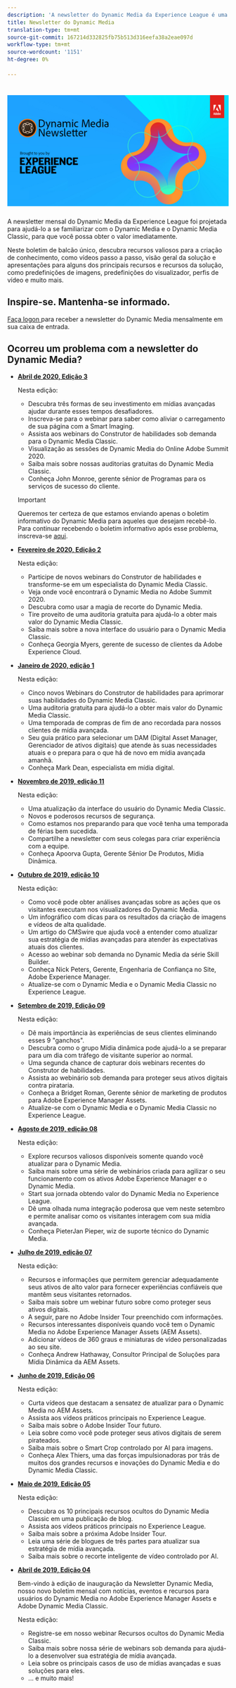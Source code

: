 ```yaml
---
description: 'A newsletter do Dynamic Media da Experience League é uma newsletter mensal. Ele foi projetado para ajudá-lo a se atualizar com o Dynamic Media e o Dynamic Media Classic, para que você possa start imediatamente para obter valor. Recursos valiosos para a criação de conhecimento estão disponíveis neste boletim de balcão único, incluindo vídeos, visões gerais de soluções e apresentações para alguns dos principais recursos e recursos, como predefinições de imagens, predefinições do visualizador, perfis de vídeo e muito mais. '
title: Newsletter do Dynamic Media
translation-type: tm+mt
source-git-commit: 167214d332825fb75b513d316eefa38a2eae097d
workflow-type: tm+mt
source-wordcount: '1151'
ht-degree: 0%

---
```



# ![Logotipo da Newsletter do Dynamic Media](/help/assets/dynamic-media/assets/dynamic-media-newsletter-logo.png)

A newsletter mensal do Dynamic Media da Experience League foi projetada para ajudá-lo a se familiarizar com o Dynamic Media e o Dynamic Media Classic, para que você possa obter o valor imediatamente.

Neste boletim de balcão único, descubra recursos valiosos para a criação de conhecimento, como vídeos passo a passo, visão geral da solução e apresentações para alguns dos principais recursos e recursos da solução, como predefinições de imagens, predefinições do visualizador, perfis de vídeo e muito mais.

## Inspire-se. Mantenha-se informado.

[Faça logon ](https://www.adobe.com/subscription/dynamic-media-newsletter.html) para receber a newsletter do Dynamic Media mensalmente em sua caixa de entrada.

## Ocorreu um problema com a newsletter do Dynamic Media?

<!-- * **[May 2020, Issue 4](https://expleague.azureedge.net/assets/aem/Experience-Insider-vol.31.html)**

    In this issue:

    * What business continuity means in uncertain times.
    * Key takeaways from the first all-digital Adobe Summit.
    * Must-watch Experience Manager breakout sessions.
    * Summit customer spotlight: Under Armour.
    * Never miss an Experience Insider webinar.
    * Public sector spotlight: The urgent need for digital enrollment.
    * Look what’s new in Experience Manager Innovation.
    * Build your Experience Manager skills *live* with the Adobe pros.
    * Connect with the Adobe Experience Manager Community.
    * Fast-track your Adobe expertise with Adobe Experience League. -->

* **[Abril de 2020, Edição 3](https://expleague.azureedge.net/assets/dynamic-media/Dynamic_Media_Newsletter_04_2020_April.html)**

   Nesta edição:

   * Descubra três formas de seu investimento em mídias avançadas ajudar durante esses tempos desafiadores.
   * Inscreva-se para o webinar para saber como aliviar o carregamento de sua página com a Smart Imaging.
   * Assista aos webinars do Construtor de habilidades sob demanda para o Dynamic Media Classic.
   * Visualização as sessões de Dynamic Media do Online Adobe Summit 2020.
   * Saiba mais sobre nossas auditorias gratuitas do Dynamic Media Classic.
   * Conheça John Monroe, gerente sênior de Programas para os serviços de sucesso do cliente.

   >[!IMPORTANT]
   >
   >Queremos ter certeza de que estamos enviando apenas o boletim informativo do Dynamic Media para aqueles que desejam recebê-lo. Para continuar recebendo o boletim informativo após esse problema, inscreva-se [aqui](https://nam04.safelinks.protection.outlook.com/?url=http%3A%2F%2Ft.messages.adobe.com%2Fr%2F%3Fid%3Dha6c66e%2C266d7ba%2C26edbee&amp;data=02%7C01%7Crbrough%40adobe.com%7Ce0ec0f8dde0f4eb03d9c08d7e2173fd3%7Cfa7b1b5a7b34438794aed2c178decee1%7C0%7C0%7C637226461801398160&amp;sdata=3c1oREsqy%2FeDPKC3dd4IO9dXomQ1XbokaBAYQl8obrk%3D&amp;reserved=0).

* **[Fevereiro de 2020, Edição 2](https://expleague.azureedge.net/assets/dynamic-media/Dynamic_Media_Newsletter_02_2020_Feb.html)**

   Nesta edição:

   * Participe de novos webinars do Construtor de habilidades e transforme-se em um especialista do Dynamic Media Classic.
   * Veja onde você encontrará o Dynamic Media no Adobe Summit 2020.
   * Descubra como usar a magia de recorte do Dynamic Media.
   * Tire proveito de uma auditoria gratuita para ajudá-lo a obter mais valor do Dynamic Media Classic.
   * Saiba mais sobre a nova interface do usuário para o Dynamic Media Classic.
   * Conheça Georgia Myers, gerente de sucesso de clientes da Adobe Experience Cloud.

* **[Janeiro de 2020, edição 1](https://expleague.azureedge.net/assets/dynamic-media/Dynamic_Media_Newsletter_01_2020_Jan.html)**

   Nesta edição:

   * Cinco novos Webinars do Construtor de habilidades para aprimorar suas habilidades do Dynamic Media Classic.
   * Uma auditoria gratuita para ajudá-lo a obter mais valor do Dynamic Media Classic.
   * Uma temporada de compras de fim de ano recordada para nossos clientes de mídia avançada.
   * Seu guia prático para selecionar um DAM (Digital Asset Manager, Gerenciador de ativos digitais) que atende às suas necessidades atuais e o prepara para o que há de novo em mídia avançada amanhã.
   * Conheça Mark Dean, especialista em mídia digital.

* **[Novembro de 2019, edição 11](https://expleague.azureedge.net/assets/dynamic-media/Dynamic_Media_Newsletter_11_2019_Nov.html)**

   Nesta edição:

   * Uma atualização da interface do usuário do Dynamic Media Classic.
   * Novos e poderosos recursos de segurança.
   * Como estamos nos preparando para que você tenha uma temporada de férias bem sucedida.
   * Compartilhe a newsletter com seus colegas para criar experiência com a equipe.
   * Conheça Apoorva Gupta, Gerente Sênior De Produtos, Mídia Dinâmica.

* **[Outubro de 2019, edição 10](https://expleague.azureedge.net/assets/dynamic-media/Dynamic_Media_Newsletter_10_2019_Oct.html)**

   Nesta edição:

   * Como você pode obter análises avançadas sobre as ações que os visitantes executam nos visualizadores do Dynamic Media.
   * Um infográfico com dicas para os resultados da criação de imagens e vídeos de alta qualidade.
   * Um artigo do CMSwire que ajuda você a entender como atualizar sua estratégia de mídias avançadas para atender às expectativas atuais dos clientes.
   * Acesso ao webinar sob demanda no Dynamic Media da série Skill Builder.
   * Conheça Nick Peters, Gerente, Engenharia de Confiança no Site, Adobe Experience Manager.
   * Atualize-se com o Dynamic Media e o Dynamic Media Classic no Experience League.

* **[Setembro de 2019, Edição 09](https://expleague.azureedge.net/assets/dynamic-media/Dynamic_Media_Newsletter_09_2019_Sept.html)**

   Nesta edição:

   * Dê mais importância às experiências de seus clientes eliminando esses 9 &quot;ganchos&quot;.
   * Descubra como o grupo Mídia dinâmica pode ajudá-lo a se preparar para um dia com tráfego de visitante superior ao normal.
   * Uma segunda chance de capturar dois webinars recentes do Construtor de habilidades.
   * Assista ao webinário sob demanda para proteger seus ativos digitais contra pirataria.
   * Conheça a Bridget Roman, Gerente sênior de marketing de produtos para Adobe Experience Manager Assets.
   * Atualize-se com o Dynamic Media e o Dynamic Media Classic no Experience League.


* **[Agosto de 2019, edição 08](https://expleague.azureedge.net/assets/dynamic-media/Dynamic_Media_Newsletter_08_2019_Aug.html)**

   Nesta edição:

   * Explore recursos valiosos disponíveis somente quando você atualizar para o Dynamic Media.
   * Saiba mais sobre uma série de webinários criada para agilizar o seu funcionamento com os ativos Adobe Experience Manager e o Dynamic Media.
   * Start sua jornada obtendo valor do Dynamic Media no Experience League.
   * Dê uma olhada numa integração poderosa que vem neste setembro e permite analisar como os visitantes interagem com sua mídia avançada.
   * Conheça PieterJan Pieper, wiz de suporte técnico do Dynamic Media.


* **[Julho de 2019, edição 07](https://expleague.azureedge.net/assets/dynamic-media/Dynamic_Media_Newsletter_07_2019_July.html)**

   Nesta edição:

   * Recursos e informações que permitem gerenciar adequadamente seus ativos de alto valor para fornecer experiências confiáveis que mantêm seus visitantes retornados.
   * Saiba mais sobre um webinar futuro sobre como proteger seus ativos digitais.
   * A seguir, pare no Adobe Insider Tour preenchido com informações.
   * Recursos interessantes disponíveis quando você tem o Dynamic Media no Adobe Experience Manager Assets (AEM Assets).
   * Adicionar vídeos de 360 graus e miniaturas de vídeo personalizadas ao seu site.
   * Conheça Andrew Hathaway, Consultor Principal de Soluções para Mídia Dinâmica da AEM Assets.

* **[Junho de 2019, Edição 06](https://expleague.azureedge.net/assets/dynamic-media/Dynamic_Media_Newsletter_06_2019_June.html)**

   Nesta edição:

   * Curta vídeos que destacam a sensatez de atualizar para o Dynamic Media no AEM Assets.
   * Assista aos vídeos práticos principais no Experience League.
   * Saiba mais sobre o Adobe Insider Tour futuro.
   * Leia sobre como você pode proteger seus ativos digitais de serem pirateados.
   * Saiba mais sobre o Smart Crop controlado por AI para imagens.
   * Conheça Alex Thiers, uma das forças impulsionadoras por trás de muitos dos grandes recursos e inovações do Dynamic Media e do Dynamic Media Classic.

* **[Maio de 2019, Edição 05](https://expleague.azureedge.net/assets/dynamic-media/Dynamic_Media_Newsletter_05_2019_May.html)**

   Nesta edição:

   * Descubra os 10 principais recursos ocultos do Dynamic Media Classic em uma publicação de blog.
   * Assista aos vídeos práticos principais no Experience League.
   * Saiba mais sobre a próxima Adobe Insider Tour.
   * Leia uma série de blogues de três partes para atualizar sua estratégia de mídia avançada.
   * Saiba mais sobre o recorte inteligente de vídeo controlado por AI.

* **[Abril de 2019, Edição 04](https://expleague.azureedge.net/assets/dynamic-media/Dynamic_Media_Newsletter_04_2019_April.html)**

   Bem-vindo à edição de inauguração da Newsletter Dynamic Media, nosso novo boletim mensal com notícias, eventos e recursos para usuários do Dynamic Media no Adobe Experience Manager Assets e Adobe Dynamic Media Classic.

   Nesta edição:
   * Registre-se em nosso webinar Recursos ocultos do Dynamic Media Classic.
   * Saiba mais sobre nossa série de webinars sob demanda para ajudá-lo a desenvolver sua estratégia de mídia avançada.
   * Leia sobre os principais casos de uso de mídias avançadas e suas soluções para eles.
   * ... e muito mais!